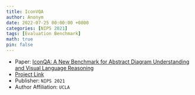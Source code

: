 ```yaml
---
title: IconVQA
author: Anonym
date: 2022-07-25 00:00:00 +0800
categories: [NIPS 2021]
tags: [Evaluation Benchmark]
math: true
pin: false
---
```


- Paper: [IconQA: A New Benchmark for Abstract Diagram Understanding and Visual Language Reasoning](https://arxiv.org/abs/2110.13214)
- [Project Link](https://github.com/lupantech/IconQA)
- Publisher: `NIPS 2021`
- Author Affiliation: `UCLA`
